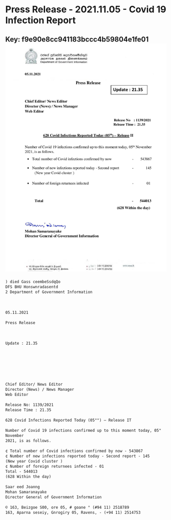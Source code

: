 # Press Release - 2021.11.05 - Covid 19 Infection Report 
Key: f9e90e8cc941183bccc4b59804e1fe01 
![img](img/f9e90e8cc941183bccc4b59804e1fe01.jpg)
---
```
) died Gass ceembeSsdqQo
DFS BHU Honswnradasentd
2 Department of Government Information

   

05.11.2021

Press Release

 

Update : 21.35

 

 

 

Chief Editor/ News Editor
Director (News) / News Manager
Web Editor

Release No: 1139/2021
Release Time : 21.35

628 Covid Infections Reported Today (05"") — Release IT

Number of Covid 19 infections confirmed up to this moment today, 05" November
2021, is as follows.

¢ Total number of Covid infections confirmed by now - 543867
¢ Number of new infections reported today - Second report - 145
(New year Covid cluster )
¢ Number of foreign returnees infected - 01
Total - 544013
(628 Within the day)

Saar eed Joanng
Mohan Samaranayake
Director General of Government Information

© 163, Beizgoe S00, ore 05, # goane ° (#94 11) 2518789
163, Aparna seseiy, Gnrogiry 05, Ravens, - (+94 11) 2514753

```
